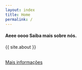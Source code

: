 ```yaml
---
layout: index
title: Home
permalink: /
---
```


<div class="container mtb">
    <div class="row centered">
        <div class="col-lg-4 col-lg-offset-4">
            <h4>Aeee oooo Saiba mais sobre nós.</h4>
            <p align="justify">{{ site.about }}</p>
            <p><br/><a href="{{ "/about/" | prepend: site.baseurl }}" class="btn btn-theme">Mais informações</a></p>
        </div>
    </div><! --/row -->
</div><! --/container -->
